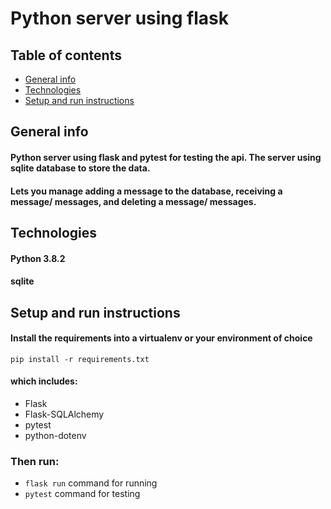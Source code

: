 # Python server using flask

## Table of contents
* [General info](#general-info)
* [Technologies](#technologies)
* [Setup and run instructions](#setup-and-run-instructions)

## General info
#### Python server using flask and pytest for testing the api. The server using sqlite database to store the data.
#### Lets you manage adding a message to the database, receiving a message/ messages, and deleting a message/ messages.

## Technologies
#### Python 3.8.2
#### sqlite

## Setup and run instructions

#### Install the requirements into a virtualenv or your environment of choice

```pip install -r requirements.txt```
#### which includes:
 * Flask
 * Flask-SQLAlchemy
 * pytest
 * python-dotenv
 
 ### Then run:
 * ```flask run``` command for running
 * ```pytest``` command for testing


 

